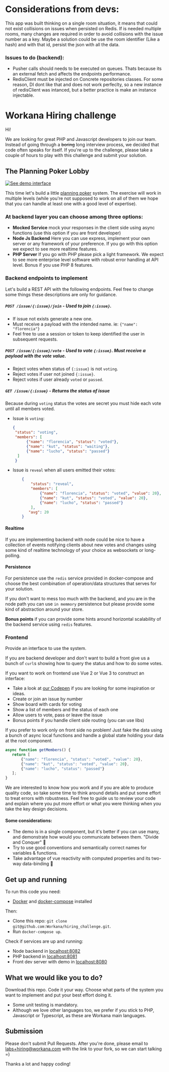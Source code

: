 # Considerations from devs:

This app was built thinking on a single room situation, it means that could not exist collisions on issues when persisted on Redis.
If is needed multiple rooms, many changes are required in order to avoid collisions with the issue number as a key. Maybe a solution could be use the room identifier (Like a hash) and with that id, persist the json with all the data.

### Issues to do (backend):
- Pusher calls should needs to be executed on queues. Thats because its an external fetch and affects the endpoints performance.
- RedisClient must be injected on Concrete repositories classes. For some reason, DI dont like that and does not work perfeclty, so a new instance of redisClient was intanced, but a better practice is make an instance injectable.

# Workana Hiring challenge

Hi!

We are looking for great PHP and Javascript developers to join our team. 
Instead of going through a ~~boring~~ long interview process, we decided that code often speaks for itself. 
If you're up to the challenge, please take a couple of hours to play with this challenge and submit your solution.

## The Planning Poker Lobby

[![See demo interface](https://user-images.githubusercontent.com/281727/100144788-13509980-2e76-11eb-8ae4-264f94928225.png)](https://codepen.io/emilioastarita/pen/NWRKWwv)

This time let's build a little [planning poker](https://en.wikipedia.org/wiki/Planning_poker) system. The exercise 
will work in multiple levels (while you're 
not supposed to work on all of them we hope that you can handle at least one with a good level of expertise).

### At backend layer you can choose among three options:

- **Mocked Service** mock your responses in the client side using async functions (use this option if you are front developer)
- **Node Js Backend** Here you can use express, implement your own server or any framework of your preference. If you go with this option 
we expect to see more realtime features.
- **PHP Server**  If you go with PHP please pick a light framework. We expect to see more enterprise level software with robust error handling at API level. 
Bonus if you use PHP 8 features.


### Backend endpoints to implement

Let's build a REST API with the following endpoints. Feel free to change some things these 
descriptions are only for guidance. 

##### `POST /issue/{:issue}/join` - Used to join `{:issue}`. 
   - If issue not exists generate a new one.
   - Must receive a payload with the intended name. ie: `{"name": "florencia"}`
   - Feel free to use a session or token to keep identified the user in subsequent requests.
 
##### `POST /issue/{:issue}/vote` - Used to vote `{:issue}`. Must receive a payload with the vote value.
   - Reject votes when status of `{:issue}` is not `voting`. 
   - Reject votes if user not joined `{:issue}`. 
   - Reject votes if user already `voted` or `passed`. 
  
##### `GET /issue/{:issue}` - Returns the status of issue
   Because during `voting` status the votes are secret you must hide each vote until all members voted.
   - Issue is `voting`: 
        ````json
        {
         "status": "voting", 
         "members": [
              {"name": "florencia", "status": "voted"}, 
              {"name": "kut", "status": "waiting"}, 
              {"name": "lucho", "status": "passed"}
          ]
         }
        ````
   - Issue is `reveal` when all users emitted their votes: 
        ````json
            {
                "status": "reveal", 
                "members": [
                    {"name": "florencia", "status": "voted", "value": 20}, 
                    {"name": "kut", "status": "voted", "value": 20}, 
                    {"name": "lucho", "status": "passed"}
                ],
               "avg": 20
            }
       ````

#### Realtime 

If you are implementing backend with node could be nice to have a collection of events notifying clients about new votes
and changes using some kind of realtime technology of your choice as websockets or long-polling. 

#### Persistence

For persistence use the `redis` service provided in docker-compose and choose the best combination of operation/data structures
that serves  for your solution.

If you don't want to mess too much with the backend, and you are in the node path you can use `in memmory` persistence but please
provide some kind of abstraction around your store. 


**Bonus points** if you can provide some hints around horizontal scalability of the backend service using `redis` features.     


### Frontend

Provide an interface to use the system. 


If you are backend developer and don't want to build a front give us a bunch of `curl`s showing how to query
the status and how to do some votes.

If you want to work on frontend use Vue 2 or Vue 3 to construct an interface:

 - Take a look at [our Codepen](https://codepen.io/emilioastarita/pen/NWRKWwv) if you are looking for some inspiration or ideas.
 - Create or join an issue by number
 - Show board with cards for voting 
 - Show a list of members and the status of each one
 - Allow users to vote, pass or leave the issue
 - Bonus points if you handle client side routing (you can use libs)

If you prefer to work only on front side no problem! Just fake the data using a bunch of  async local functions and handle
a global state holding your data at the root component.

```javascript
async function getMembers() { 
   return [
       {"name": "florencia", "status": "voted", "value": 20}, 
       {"name": "kut", "status": "voted", "value": 20}, 
       {"name": "lucho", "status": "passed"}
   ];
}
```
 
We are interested to know how you work and if you are able to produce quality code, so take some time to think around 
details and put some effort to treat errors with robustness. 
Feel free to guide us to review your code and explain where you put more effort
or what you were thinking when you take the key design decisions.   

#### Some considerations:
 - The demo is in a single component, but it's better if you can use many, and demonstrate how would you communicate between them. "Divide and Conquer" :muscle:
 - Try to use good conventions and semantically correct names for variables & functions.
 - Take advantage of vue reactivity with computed properties and its two-way data-binding :twisted_rightwards_arrows:

## Get up and running

To run this code you need:
  - [Docker](https://www.docker.com/get-started) and [docker-compose](https://docs.docker.com/compose/install/) installed

Then:
  - Clone this repo: `git clone git@github.com:Workana/hiring_challenge.git`.
  - Run `docker-compose up`.
  
Check if services are up and running:
  - Node backend in [localhost:8082](http://localhost:8082/issue/234)
  - PHP backend in [localhost:8081](http://localhost:8081/issue/234)
  - Front dev server with demo in [localhost:8080](http://localhost:8080/)


## What we would like you to do?

Download this repo. Code it your way. Choose what parts of the system you want to implement and put your best effort doing it.

- Some unit testing is mandatory.
- Although we love other languages too, we prefer if you stick to PHP, Javascript or Typescript, as these are 
Workana main languages.



## Submission

 Please don't submit Pull Requests. After you're done, please email to [labs+hiring@workana.com](mailto:labs+hiring@workana.com) 
 with the link to your fork, so we can start talking =)

Thanks a lot and happy coding!

